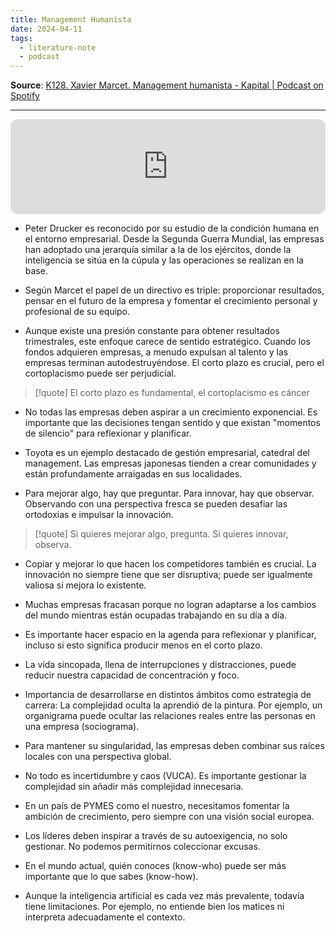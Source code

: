 ```yaml
---
title: Management Humanista
date: 2024-04-11
tags:
  - literature-note
  - podcast
---
```

**Source**: [K128. Xavier Marcet. Management humanista - Kapital | Podcast on Spotify](https://open.spotify.com/episode/6cUWjURmi229uK8I72Q2Zh?si=7d960399ba184ec9)
***

<iframe style="border-radius:12px" src="https://open.spotify.com/embed/episode/6cUWjURmi229uK8I72Q2Zh?utm_source=generator" width="100%" height="152" frameBorder="0" allowfullscreen="" allow="autoplay; clipboard-write; encrypted-media; fullscreen; picture-in-picture" loading="lazy"></iframe>

- Peter Drucker es reconocido por su estudio de la condición humana en el entorno empresarial. Desde la Segunda Guerra Mundial, las empresas han adoptado una jerarquía similar a la de los ejércitos, donde la inteligencia se sitúa en la cúpula y las operaciones se realizan en la base.

- Según Marcet el papel de un directivo es triple: proporcionar resultados, pensar en el futuro de la empresa y fomentar el crecimiento personal y profesional de su equipo.

- Aunque existe una presión constante para obtener resultados trimestrales, este enfoque carece de sentido estratégico. Cuando los fondos adquieren empresas, a menudo expulsan al talento y las empresas terminan autodestruyéndose. El corto plazo es crucial, pero el cortoplacismo puede ser perjudicial.

> [!quote] 
> El corto plazo es fundamental, el cortoplacismo es cáncer

- No todas las empresas deben aspirar a un crecimiento exponencial. Es importante que las decisiones tengan sentido y que existan "momentos de silencio" para reflexionar y planificar.

- Toyota es un ejemplo destacado de gestión empresarial, catedral del management. Las empresas japonesas tienden a crear comunidades y están profundamente arraigadas en sus localidades.

- Para mejorar algo, hay que preguntar. Para innovar, hay que observar. Observando con una perspectiva fresca se pueden desafiar las ortodoxias e impulsar la innovación.

> [!quote] 
> Si quieres mejorar algo, pregunta. Si quieres innovar, observa.

- Copiar y mejorar lo que hacen los competidores también es crucial. La innovación no siempre tiene que ser disruptiva; puede ser igualmente valiosa si mejora lo existente.

- Muchas empresas fracasan porque no logran adaptarse a los cambios del mundo mientras están ocupadas trabajando en su día a día.

- Es importante hacer espacio en la agenda para reflexionar y planificar, incluso si esto significa producir menos en el corto plazo.

- La vida sincopada, llena de interrupciones y distracciones, puede reducir nuestra capacidad de concentración y foco.

- Importancia de desarrollarse en distintos ámbitos como estrategia de carrera: La complejidad oculta la aprendió de la pintura. Por ejemplo, un organigrama puede ocultar las relaciones reales entre las personas en una empresa (sociograma).

- Para mantener su singularidad, las empresas deben combinar sus raíces locales con una perspectiva global.

- No todo es incertidumbre y caos (VUCA). Es importante gestionar la complejidad sin añadir más complejidad innecesaria.

- En un país de PYMES como el nuestro, necesitamos fomentar la ambición de crecimiento, pero siempre con una visión social europea.

- Los líderes deben inspirar a través de su autoexigencia, no solo gestionar. No podemos permitirnos coleccionar excusas.

- En el mundo actual, quién conoces (know-who) puede ser más importante que lo que sabes (know-how).

- Aunque la inteligencia artificial es cada vez más prevalente, todavía tiene limitaciones. Por ejemplo, no entiende bien los matices ni interpreta adecuadamente el contexto.
